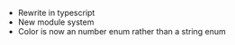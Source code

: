 * Rewrite in typescript
* New module system
* Color is now an number enum rather than a string enum
